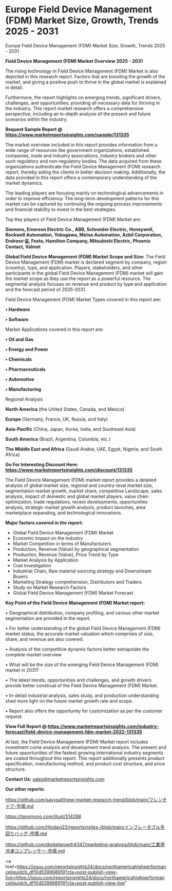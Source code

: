 # Europe Field Device Management (FDM) Market Size, Growth, Trends 2025 - 2031
Europe Field Device Management (FDM) Market Size, Growth, Trends 2025 - 2031

<Strong> Field Device Management (FDM) Market Overview 2025 - 2031</strong>

The rising technology in Field Device Management (FDM) Market is also depicted in this research report. Factors that are boosting the growth of the market, and giving a positive push to thrive in the global market is explained in detail.

Furthermore, the report highlights on emerging trends, significant drivers, challenges, and opportunities, providing all necessary data for thriving in the industry. This report market research offers a comprehensive perspective, including an in-depth analysis of the present and future scenarios within the industry.

<strong>Request Sample Report @ <a href=https://www.marketreportsinsights.com/sample/131335>https://www.marketreportsinsights.com/sample/131335</a></strong>

The market overview included in this report provides information from a wide range of resources like government organizations, established companies, trade and industry associations, industry brokers and other such regulatory and non-regulatory bodies. The data acquired from these organizations authenticate the Field Device Management (FDM) research report, thereby aiding the clients in better decision making. Additionally, the data provided in this report offers a contemporary understanding of the market dynamics.

The leading players are focusing mainly on technological advancements in order to improve efficiency. The long-term development patterns for this market can be captured by continuing the ongoing process improvements and financial stability to invest in the best strategies.

Top Key players of Field Device Management (FDM) Market are:

<strong>Siemens, Emerson Electric Co., ABB, Schneider Electric, Honeywell, Rockwell Automation, Yokogawa, Metso Automation, Azbil Corporation, Endressᶫ걺, Festo, Hamilton Company, Mitsubishi Electric, Phoenix Contact, Valmet</strong>

<strong><b>Global Field Device Management (FDM) Market Scope and Size:</b></strong>
The Field Device Management (FDM) market is declared segment by company, region (country), type, and application. Players, stakeholders, and other participants in the global Field Device Management (FDM) market will gain the market scope as they use the report as a powerful resource. The segmental analysis focuses on revenue and product by type and application and the forecast period of 2025-2031.

Field Device Management (FDM) Market Types covered in this report are:

<strong>• Hardware

• Software</strong>

Market Applications covered in this report are:

<strong>• Oil and Gas

• Energy and Power

• Chemicals

• Pharmaceuticals

• Automotive

• Manufacturing</strong> 

Regional Analysis

<strong>North America</strong> (the United States, Canada, and Mexico)

<strong>Europe</strong> (Germany, France, UK, Russia, and Italy)

<strong>Asia-Pacific</strong> (China, Japan, Korea, India, and Southeast Asia)

<strong>South America</strong> (Brazil, Argentina, Colombia, etc.)

<strong>The Middle East and Africa</strong> (Saudi Arabia, UAE, Egypt, Nigeria, and South Africa)

<strong>Go For Interesting Discount Here: <a href=https://www.marketreportsinsights.com/discount/131335>https://www.marketreportsinsights.com/discount/131335</a></strong>

The Field Device Management (FDM) market report provides a detailed analysis of global market size, regional and country-level market size, segmentation market growth, market share, competitive Landscape, sales analysis, impact of domestic and global market players, value chain optimization, trade regulations, recent developments, opportunities analysis, strategic market growth analysis, product launches, area marketplace expanding, and technological innovations.

<strong><b>Major factors covered in the report:</b></strong>
<ul>
  <li>Global Field Device Management (FDM) Market </li>
  <li>Economic Impact on the Industry</li>
  <li>Market Competition in terms of Manufacturers</li>
  <li>Production, Revenue (Value) by geographical segmentation</li>
  <li>Production, Revenue (Value), Price Trend by Type</li>
  <li>Market Analysis by Application</li>
  <li>Cost Investigation</li>
  <li>Industrial Chain, Raw material sourcing strategy and Downstream Buyers</li>
  <li>Marketing Strategy comprehension, Distributors and Traders</li>
  <li>Study on Market Research Factors</li>
  <li>Global Field Device Management (FDM) Market Forecast</li>
</ul>

<strong><b>Key Point of the Field Device Management (FDM) Market report:</b></strong>

• Geographical distribution, company profiling, and various other market segmentation are provided in the report.

• For better understanding of the global Field Device Management (FDM) market status, the accurate market valuation which comprises of size, share, and revenue are also covered.

• Analysis of the competitive dynamic factors better extrapolate the complete market overview

• What will be the size of the emerging Field Device Management (FDM) market in 2031?

• The latest trends, opportunities and challenges, and growth drivers provide better construal of the Field Device Management (FDM) Market.

• In-detail industrial analysis, sales study, and production understanding shed more light on the future market growth rate and scope.

• Report also offers the opportunity for customization as per the customer request.

<strong><b>View Full Report @ <a href=https://www.marketreportsinsights.com/industry-forecast/field-device-management-fdm-market-2022-131335>https://www.marketreportsinsights.com/industry-forecast/field-device-management-fdm-market-2022-131335</a></b></strong>


At last, the Field Device Management (FDM) Market report includes investment come analysis and development trend analysis. The present and future opportunities of the fastest growing international industry segments are coated throughout this report. This report additionally presents product specification, manufacturing method, and product cost structure, and price structure.

<strong>Contact Us:</strong>
sales@marketreportsinsights.com

<strong>Our other reports:</strong>

<a href=https://github.com/sayysaif/new-market-research-trend/blob/main/フレンチドア-市場.md>https://github.com/sayysaif/new-market-research-trend/blob/main/フレンチドア-市場.md</a>

<a href=https://tanomuno.com/illust/514288>https://tanomuno.com/illust/514288</a>

<a href=https://github.com/Hindavi23/reportsinsites-/blob/main/インフレータブル手回りバッグ-市場.md>https://github.com/Hindavi23/reportsinsites-/blob/main/インフレータブル手回りバッグ-市場.md</a>

<a href=https://github.com/digitalgrowth4347/marketing-analysis/blob/main/工業用冷凍コンプレッサー-市場.md>https://github.com/digitalgrowth4347/marketing-analysis/blob/main/工業用冷凍コンプレッサー-市場.md</a>

<a href=https://issuu.com/reportsinsights24/docs/northamericahighperformanceliquidch_df10d539998919?cta=post-publish-view-live>https://issuu.com/reportsinsights24/docs/northamericahighperformanceliquidch_df10d539998919?cta=post-publish-view-live</a>"
